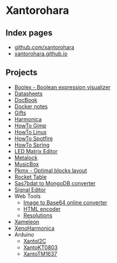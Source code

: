 # Xantorohara

## Index pages

- [github.com/xantorohara](https://github.com/xantorohara)
- [xantorohara.github.io](https://xantorohara.github.io/)

## Projects

- [Boolex - Boolean expression visualizer](https://xantorohara.github.io/boolex/)
- [Datasheets](https://xantorohara.github.io/datasheets/)
- [DocBook](https://xantorohara.github.io/docbook/)
- [Docker notes](https://xantorohara.github.io/docker-notes/)
- [Gifts](https://xantorohara.github.io/gifts/)
- [Harmonica](https://xantorohara.github.io/harmonica/)
- [HowTo Gimp](https://xantorohara.github.io/howto-gimp/)
- [HowTo Linux](https://xantorohara.github.io/howto-linux/)
- [HowTo Spotfire](https://xantorohara.github.io/howto-spotfire/)
- [HowTo Spring](https://xantorohara.github.io/howto-spring/)
- [LED Matrix Editor](https://xantorohara.github.io/led-matrix-editor/)
- [Metalock](https://xantorohara.github.io/metalock/)
- [MusicBox](https://xantorohara.github.io/musicbox/)
- [Pkmx - Optimal blocks layout](https://xantorohara.github.io/pkmx/)
- [Rocket Table](https://xantorohara.github.io/rocket-table/)
- [Sas7bdat to MongoDB converter](https://xantorohara.github.io/sas2mongo/)
- [Signal Editor](https://xantorohara.github.io/signal-editor/)
- Web Tools
  - [Image to Base64 online converter](https://xantorohara.github.io/webtools/imagetobase64/)
  - [HTML encoder](https://xantorohara.github.io/webtools/htmlencoder/)
  - [Resolutions](https://xantorohara.github.io/webtools/resolutions/)
- [Xameleon](https://xantorohara.github.io/xameleon/)
- [XenoHarmonica](https://xantorohara.github.io/xenoharmonica/)
- Arduino
  - [XantoI2C](https://xantorohara.github.io/XantoI2C/)
  - [XantoKT0803](https://xantorohara.github.io/XantoKT0803/)
  - [XantoTM1637](https://xantorohara.github.io/XantoTM1637/)


<!-- Yandex.Metrika counter --> <script type="text/javascript" > (function (d, w, c) { (w[c] = w[c] || []).push(function() { try { w.yaCounter25278200 = new Ya.Metrika({ id:25278200, clickmap:true, trackLinks:true, accurateTrackBounce:true }); } catch(e) { } }); var n = d.getElementsByTagName("script")[0], s = d.createElement("script"), f = function () { n.parentNode.insertBefore(s, n); }; s.type = "text/javascript"; s.async = true; s.src = "https://mc.yandex.ru/metrika/watch.js"; if (w.opera == "[object Opera]") { d.addEventListener("DOMContentLoaded", f, false); } else { f(); } })(document, window, "yandex_metrika_callbacks"); </script> <noscript><div><img src="https://mc.yandex.ru/watch/25278200" style="position:absolute; left:-9999px;" alt="" /></div></noscript> <!-- /Yandex.Metrika counter -->
<script async src="//pagead2.googlesyndication.com/pagead/js/adsbygoogle.js"></script><!-- xantorohara.github.io-adaptive --><ins class="adsbygoogle" style="display:block" data-ad-client="ca-pub-6112298272240282" data-ad-slot="8131138684" data-ad-format="auto"></ins><script>(adsbygoogle = window.adsbygoogle || []).push({});</script>


